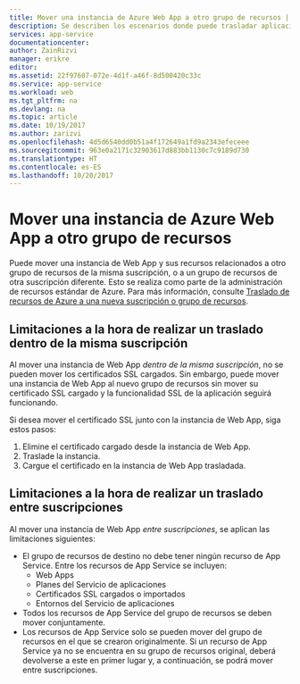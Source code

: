 ```yaml
---
title: Mover una instancia de Azure Web App a otro grupo de recursos | Microsoft Docs
description: Se describen los escenarios donde puede trasladar aplicaciones web y servicios de aplicaciones de un grupo de recursos a otro.
services: app-service
documentationcenter: 
author: ZainRizvi
manager: erikre
editor: 
ms.assetid: 22f97607-072e-4d1f-a46f-8d500420c33c
ms.service: app-service
ms.workload: web
ms.tgt_pltfrm: na
ms.devlang: na
ms.topic: article
ms.date: 10/19/2017
ms.author: zarizvi
ms.openlocfilehash: 4d5d6540dd0b51a4f172649a1fd9a2343efeceee
ms.sourcegitcommit: 963e0a2171c32903617d883bb1130c7c9189d730
ms.translationtype: HT
ms.contentlocale: es-ES
ms.lasthandoff: 10/20/2017
---
```

# <a name="move-an-azure-web-app-to-another-resource-group"></a>Mover una instancia de Azure Web App a otro grupo de recursos
Puede mover una instancia de Web App y sus recursos relacionados a otro grupo de recursos de la misma suscripción, o a un grupo de recursos de otra suscripción diferente. Esto se realiza como parte de la administración de recursos estándar de Azure. Para más información, consulte [Traslado de recursos de Azure a una nueva suscripción o grupo de recursos](../azure-resource-manager/resource-group-move-resources.md).

## <a name="limitations-when-moving-within-the-same-subscription"></a>Limitaciones a la hora de realizar un traslado dentro de la misma suscripción

Al mover una instancia de Web App _dentro de la misma suscripción_, no se pueden mover los certificados SSL cargados. Sin embargo, puede mover una instancia de Web App al nuevo grupo de recursos sin mover su certificado SSL cargado y la funcionalidad SSL de la aplicación seguirá funcionando. 

Si desea mover el certificado SSL junto con la instancia de Web App, siga estos pasos:

1.  Elimine el certificado cargado desde la instancia de Web App.
2.  Traslade la instancia.
3.  Cargue el certificado en la instancia de Web App trasladada.

## <a name="limitations-when-moving-across-subscriptions"></a>Limitaciones a la hora de realizar un traslado entre suscripciones

Al mover una instancia de Web App _entre suscripciones_, se aplican las limitaciones siguientes:

- El grupo de recursos de destino no debe tener ningún recurso de App Service. Entre los recursos de App Service se incluyen:
    - Web Apps
    - Planes del Servicio de aplicaciones
    - Certificados SSL cargados o importados
    - Entornos del Servicio de aplicaciones
- Todos los recursos de App Service del grupo de recursos se deben mover conjuntamente.
- Los recursos de App Service solo se pueden mover del grupo de recursos en el que se crearon originalmente. Si un recurso de App Service ya no se encuentra en su grupo de recursos original, deberá devolverse a este en primer lugar y, a continuación, se podrá mover entre suscripciones. 
